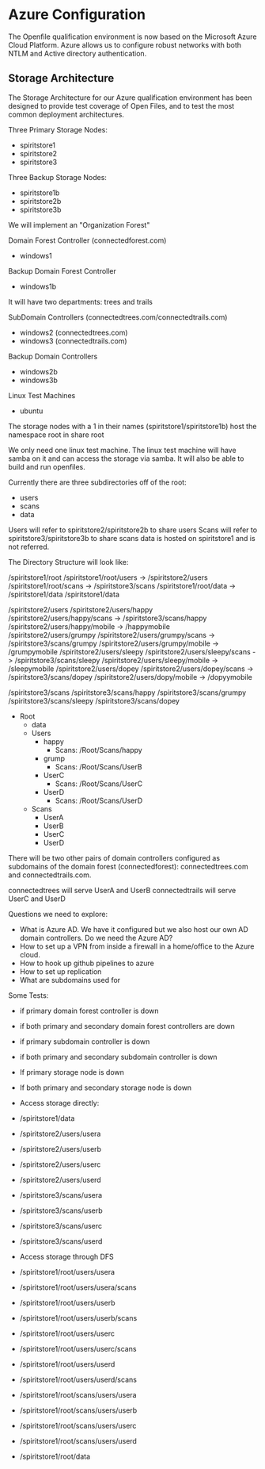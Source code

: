 
# Azure Configuration

The Openfile qualification environment is now based on the Microsoft Azure
Cloud Platform.  Azure allows us to configure robust networks with both
NTLM and Active directory authentication.

## Storage Architecture

The Storage Architecture for our Azure qualification environment has been
designed to provide test coverage of Open Files, and to test the most
common deployment architectures.

Three Primary Storage Nodes:
- spiritstore1
- spiritstore2
- spiritstore3

Three Backup Storage Nodes:
- spiritstore1b
- spiritstore2b
- spiritstore3b

We will implement an "Organization Forest"

Domain Forest Controller (connectedforest.com)
- windows1

Backup Domain Forest Controller
- windows1b

It will have two departments: trees and trails

SubDomain Controllers (connectedtrees.com/connectedtrails.com)
- windows2 (connectedtrees.com)
- windows3 (connectedtrails.com)

Backup Domain Controllers
- windows2b
- windows3b

Linux Test Machines
- ubuntu

The storage nodes with a 1 in their names (spiritstore1/spiritstore1b)
host the namespace root in share root

We only need one linux test machine.  The linux test machine will have
samba on it and can access the storage via samba.  It will also be able
to build and run openfiles.

Currently there are three subdirectories off of the root:
- users
- scans
- data

Users will refer to spiritstore2/spiritstore2b to share users
Scans will refer to spiritstore3/spiritstore3b to share scans
data is hosted on spiritstore1 and is not referred.

The Directory Structure will look like:

/spiritstore1/root
/spiritstore1/root/users -> /spiritstore2/users
/spiritstore1/root/scans -> /spiritstore3/scans
/spiritstore1/root/data -> /spiritstore1/data
/spiritstore1/data

/spiritstore2/users
/spiritstore2/users/happy
/spiritstore2/users/happy/scans -> /spiritstore3/scans/happy
/spiritstore2/users/happy/mobile -> /happymobile
/spiritstore2/users/grumpy
/spiritstore2/users/grumpy/scans -> /spiritstore3/scans/grumpy
/spiritstore2/users/grumpy/mobile -> /grumpymobile
/spiritstore2/users/sleepy
/spiritstore2/users/sleepy/scans -> /spiritstore3/scans/sleepy
/spiritstore2/users/sleepy/mobile -> /sleepymobile
/spiritstore2/users/dopey
/spiritstore2/users/dopey/scans -> /spiritstore3/scans/dopey
/spiritstore2/users/dopy/mobile -> /dopyymobile

/spiritstore3/scans
/spiritstore3/scans/happy
/spiritstore3/scans/grumpy
/spiritstore3/scans/sleepy
/spiritstore3/scans/dopey

- Root
  - data 
  - Users 
    - happy
      - Scans: /Root/Scans/happy
    - grump
      - Scans: /Root/Scans/UserB
    - UserC
      - Scans: /Root/Scans/UserC
    - UserD
      - Scans: /Root/Scans/UserD
  - Scans
    - UserA
    - UserB
    - UserC
    - UserD

There will be two other pairs of domain controllers configured as subdomains
of the domain forest (connectedforest): connectedtrees.com and
connectedtrails.com.

connectedtrees will serve UserA and UserB
connectedtrails will serve UserC and UserD

Questions we need to explore:
- What is Azure AD.  We have it configured but we also host our own
  AD domain controllers.  Do we need the Azure AD?
- How to set up a VPN from inside a firewall in a home/office to the
  Azure cloud.
- How to hook up github pipelines to azure
- How to set up replication
- What are subdomains used for

Some Tests:

- if primary domain forest controller is down
- if both primary and secondary domain forest controllers are down
- if primary subdomain controller is down
- if both primary and secondary subdomain controller is down
- If primary storage node is down
- If both primary and secondary storage node is down

- Access storage directly:
- /spiritstore1/data
- /spiritstore2/users/usera
- /spiritstore2/users/userb
- /spiritstore2/users/userc
- /spiritstore2/users/userd
- /spiritstore3/scans/usera
- /spiritstore3/scans/userb
- /spiritstore3/scans/userc
- /spiritstore3/scans/userd

- Access storage through DFS
- /spiritstore1/root/users/usera
- /spiritstore1/root/users/usera/scans
- /spiritstore1/root/users/userb
- /spiritstore1/root/users/userb/scans
- /spiritstore1/root/users/userc
- /spiritstore1/root/users/userc/scans
- /spiritstore1/root/users/userd
- /spiritstore1/root/users/userd/scans
- /spiritstore1/root/scans/users/usera
- /spiritstore1/root/scans/users/userb
- /spiritstore1/root/scans/users/userc
- /spiritstore1/root/scans/users/userd
- /spiritstore1/root/data
